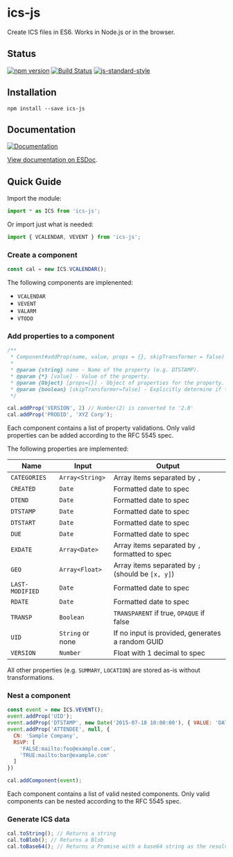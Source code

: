 # ics-js

Create ICS files in ES6. Works in Node.js or in the browser.

## Status

[![npm version](https://badge.fury.io/js/ics-js.svg)](http://badge.fury.io/js/ics-js)
[![Build Status](https://secure.travis-ci.org/angeloashmore/ics-js.svg?branch=master)](http://travis-ci.org/angeloashmore/ics-js?branch=master)
[![js-standard-style](https://img.shields.io/badge/code%20style-standard-brightgreen.svg?style=flat)](http://standardjs.com/)

## Installation

```shell
npm install --save ics-js
```

## Documentation

[![Documentation](https://doc.esdoc.org/github.com/angeloashmore/ics-js/badge.svg)](https://doc.esdoc.org/github.com/angeloashmore/ics-js/)

[View documentation on ESDoc](https://doc.esdoc.org/github.com/angeloashmore/ics-js/).

## Quick Guide

Import the module:

```js
import * as ICS from 'ics-js';
```

Or import just what is needed:

```js
import { VCALENDAR, VEVENT } from 'ics-js';
```

### Create a component

```js
const cal = new ICS.VCALENDAR();
```

The following components are implenented:

* `VCALENDAR`
* `VEVENT`
* `VALARM`
* `VTODO`

### Add properties to a component

```js
/**
 * Component#addProp(name, value, props = {}, skipTransformer = false)
 *
 * @param {string} name - Name of the property (e.g. DTSTAMP).
 * @param {*} [value] - Value of the property.
 * @param {Object} [props={}] - Object of properties for the property. Object keys and values are directly injected.
 * @param {boolean} [skipTransformer=false] - Explicitly determine if the property's value is transformed.
 */

cal.addProp('VERSION', 2) // Number(2) is converted to '2.0'
cal.addProp('PRODID', 'XYZ Corp');
```

Each component contains a list of property validations. Only valid properties
can be added according to the RFC 5545 spec.

The following properties are implemented:

| Name | Input | Output |
| ---- | ----- | ------ |
| `CATEGORIES` | `Array<String>` | Array items separated by `,` |
| `CREATED` | `Date` | Formatted date to spec |
| `DTEND` | `Date` | Formatted date to spec |
| `DTSTAMP` | `Date` | Formatted date to spec |
| `DTSTART` | `Date` | Formatted date to spec |
| `DUE` | `Date` | Formatted date to spec |
| `EXDATE` | `Array<Date>` | Array items separated by `,` formatted to spec |
| `GEO` | `Array<Float>` | Array items separated by `;` (should be `[x, y]`) |
| `LAST-MODIFIED` | `Date` | Formatted date to spec |
| `RDATE` | `Date` | Formatted date to spec |
| `TRANSP` | `Boolean` | `TRANSPARENT` if true, `OPAQUE` if false |
| `UID` | `String` or none | If no input is provided, generates a random GUID |
| `VERSION` | `Number` | Float with 1 decimal to spec |

All other properties (e.g. `SUMMARY`, `LOCATION`) are stored as-is without
transformations.

### Nest a component

```js
const event = new ICS.VEVENT();
event.addProp('UID');
event.addProp('DTSTAMP', new Date('2015-07-18 10:00:00'), { VALUE: 'DATE-TIME' });
event.addProp('ATTENDEE', null, {
  CN: 'Sample Company',
  RSVP: [
    'FALSE:mailto:foo@example.com',
    'TRUE:mailto:bar@example.com'
  ]
})

cal.addComponent(event);
```

Each component contains a list of valid nested components. Only valid components
can be nested according to the RFC 5545 spec.

### Generate ICS data

```js
cal.toString(); // Returns a string
cal.toBlob(); // Returns a Blob
cal.toBase64(); // Returns a Promise with a base64 string as the resolved value
```
